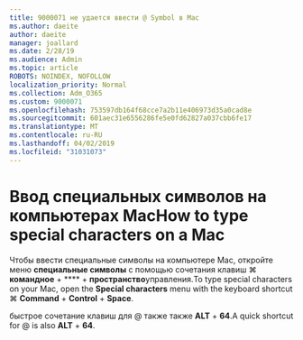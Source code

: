 ```yaml
---
title: 9000071 не удается ввести @ Symbol в Mac
ms.author: daeite
author: daeite
manager: joallard
ms.date: 2/28/19
ms.audience: Admin
ms.topic: article
ROBOTS: NOINDEX, NOFOLLOW
localization_priority: Normal
ms.collection: Adm_O365
ms.custom: 9000071
ms.openlocfilehash: 753597db164f68cce7a2b11e406973d35a0cad8e
ms.sourcegitcommit: 601aec31e6556286fe5e0fd62827a037cbb6fe17
ms.translationtype: MT
ms.contentlocale: ru-RU
ms.lasthandoff: 04/02/2019
ms.locfileid: "31031073"
---
```

# <a name="how-to-type-special-characters-on-a-mac"></a><span data-ttu-id="63389-102">Ввод специальных символов на компьютерах Mac</span><span class="sxs-lookup"><span data-stu-id="63389-102">How to type special characters on a Mac</span></span>

<span data-ttu-id="63389-103">Чтобы ввести специальные символы на компьютере Mac, откройте меню **специальные символы** с помощью сочетания клавиш ⌘ **командное** + \*\*\*\* + **пространство**управления.</span><span class="sxs-lookup"><span data-stu-id="63389-103">To type special characters on your Mac, open the **Special characters** menu with the keyboard shortcut ⌘ **Command** + **Control** + **Space**.</span></span>

<span data-ttu-id="63389-104">быстрое сочетание клавиш для @ также также **ALT** + **64**.</span><span class="sxs-lookup"><span data-stu-id="63389-104">A quick shortcut for @ is also **ALT** + **64**.</span></span>